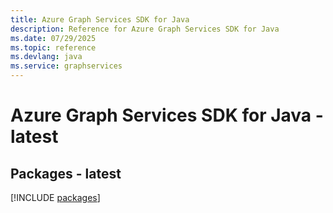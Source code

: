 ```yaml
---
title: Azure Graph Services SDK for Java
description: Reference for Azure Graph Services SDK for Java
ms.date: 07/29/2025
ms.topic: reference
ms.devlang: java
ms.service: graphservices
---
```

# Azure Graph Services SDK for Java - latest
## Packages - latest
[!INCLUDE [packages](graph-services-index.md)]